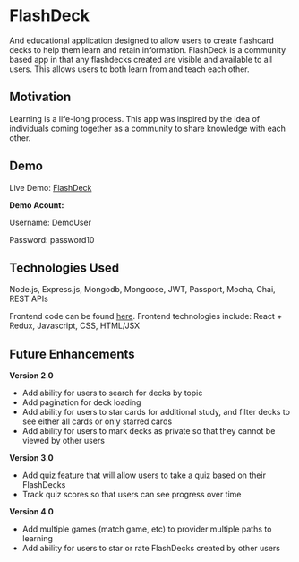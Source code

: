 # FlashDeck
And educational application designed to allow users to create flashcard decks to help them learn and retain information.  FlashDeck is a community based app in that any flashdecks created are visible and available to all users.  This allows users to both learn from and teach each other.

## Motivation
Learning is a life-long process.  This app was inspired by the idea of individuals coming together as a community to share knowledge with each other.

## Demo
Live Demo:  [FlashDeck](https://enigmatic-everglades-87317.herokuapp.com/)

**Demo Acount:**

Username: DemoUser

Password: password10

## Technologies Used
Node.js, Express.js, Mongodb, Mongoose, JWT, Passport, Mocha, Chai, REST APIs


Frontend code can be found [here](https://github.com/eswoodard/flashdeck-client).  Frontend technologies include:  React + Redux, Javascript, CSS, HTML/JSX

## Future Enhancements

**Version 2.0**

  * Add ability for users to search for decks by topic
  * Add pagination for deck loading
  * Add ability for users to star cards for additional study, and filter decks to see either all cards or only starred cards
  * Add ability for users to mark decks as private so that they cannot be viewed by other users

**Version 3.0**

  * Add quiz feature that will allow users to take a quiz based on their FlashDecks
  * Track quiz scores so that users can see progress over time

**Version 4.0**

   * Add multiple games (match game, etc) to provider multiple paths to learning
   * Add ability for users to star or rate FlashDecks created by other users

